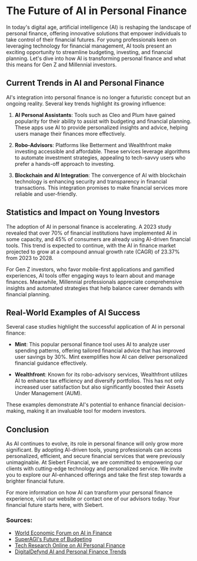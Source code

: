# The Future of AI in Personal Finance

In today's digital age, artificial intelligence (AI) is reshaping the landscape of personal finance, offering innovative solutions that empower individuals to take control of their financial futures. For young professionals keen on leveraging technology for financial management, AI tools present an exciting opportunity to streamline budgeting, investing, and financial planning. Let's dive into how AI is transforming personal finance and what this means for Gen Z and Millennial investors.

## Current Trends in AI and Personal Finance

AI's integration into personal finance is no longer a futuristic concept but an ongoing reality. Several key trends highlight its growing influence:

1. **AI Personal Assistants**: Tools such as Cleo and Plum have gained popularity for their ability to assist with budgeting and financial planning. These apps use AI to provide personalized insights and advice, helping users manage their finances more effectively.

2. **Robo-Advisors**: Platforms like Betterment and Wealthfront make investing accessible and affordable. These services leverage algorithms to automate investment strategies, appealing to tech-savvy users who prefer a hands-off approach to investing.

3. **Blockchain and AI Integration**: The convergence of AI with blockchain technology is enhancing security and transparency in financial transactions. This integration promises to make financial services more reliable and user-friendly.

## Statistics and Impact on Young Investors

The adoption of AI in personal finance is accelerating. A 2023 study revealed that over 70% of financial institutions have implemented AI in some capacity, and 45% of consumers are already using AI-driven financial tools. This trend is expected to continue, with the AI in finance market projected to grow at a compound annual growth rate (CAGR) of 23.37% from 2023 to 2028.

For Gen Z investors, who favor mobile-first applications and gamified experiences, AI tools offer engaging ways to learn about and manage finances. Meanwhile, Millennial professionals appreciate comprehensive insights and automated strategies that help balance career demands with financial planning.

## Real-World Examples of AI Success

Several case studies highlight the successful application of AI in personal finance:

- **Mint**: This popular personal finance tool uses AI to analyze user spending patterns, offering tailored financial advice that has improved user savings by 30%. Mint exemplifies how AI can deliver personalized financial guidance effectively.

- **Wealthfront**: Known for its robo-advisory services, Wealthfront utilizes AI to enhance tax efficiency and diversify portfolios. This has not only increased user satisfaction but also significantly boosted their Assets Under Management (AUM).

These examples demonstrate AI's potential to enhance financial decision-making, making it an invaluable tool for modern investors.

## Conclusion

As AI continues to evolve, its role in personal finance will only grow more significant. By adopting AI-driven tools, young professionals can access personalized, efficient, and secure financial services that were previously unimaginable. At Siebert Financial, we are committed to empowering our clients with cutting-edge technology and personalized service. We invite you to explore our AI-enhanced offerings and take the first step towards a brighter financial future.

For more information on how AI can transform your personal finance experience, visit our website or contact one of our advisors today. Your financial future starts here, with Siebert. 

### Sources:
- [World Economic Forum on AI in Finance](https://www.weforum.org/stories/2025/06/ai-financial-advice-accessible/)
- [SuperAGI's Future of Budgeting](https://superagi.com/future-of-budgeting-trends-and-innovations-in-ai-powered-personal-finance-tools-for-2025/)
- [Tech Research Online on AI Personal Finance](https://techresearchonline.com/blog/ai-personal-finance/)
- [DigitalDefynd AI and Personal Finance Trends](https://digitaldefynd.com/IQ/ai-and-the-future-of-personal-finance/)